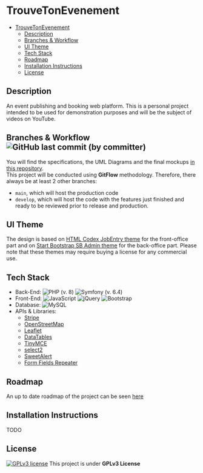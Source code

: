 # TrouveTonEvenement

- [TrouveTonEvenement](#trouvetonevenement)
  - [Description](#description)
  - [Branches \& Workflow ](#branches--workflow-)
  - [UI Theme](#ui-theme)
  - [Tech Stack](#tech-stack)
  - [Roadmap](#roadmap)
  - [Installation Instructions](#installation-instructions)
  - [License](#license)


## Description
An event publishing and booking web platform. This is a personal project intended to be used for demonstration purposes and will be the subject of videos on YouTube.

## Branches & Workflow ![GitHub last commit (by committer)](https://img.shields.io/github/last-commit/DamienVassart/TrouveTonEvenement)
You will find the specifications, the UML Diagrams and the final mockups [in this repository](https://github.com/DamienVassart/tte-preprod).\
This project will be conducted using **GitFlow** methodology. Therefore, there always be at least 2 other branches:
- `main`, which will host the production code
- `develop`, which will host the code with the features just finished and ready to be reviewed prior to release and production.

## UI Theme
The design is based on [HTML Codex JobEntry theme](https://htmlcodex.com/job-portal-website-template/) for the front-office part and on [Start Bootstrap SB Admin theme](https://startbootstrap.com/template/sb-admin) for the back-office part. Please note that these themes may require buying a license for any commercial use.

## Tech Stack
- Back-End: ![PHP](https://img.shields.io/badge/php-%23777BB4.svg?style=for-the-badge&logo=php&logoColor=white) (v. 8) ![Symfony](https://img.shields.io/badge/symfony-%23000000.svg?style=for-the-badge&logo=symfony&logoColor=white) (v. 6.4)
- Front-End: ![JavaScript](https://img.shields.io/badge/javascript-%23323330.svg?style=for-the-badge&logo=javascript&logoColor=%23F7DF1E) ![jQuery](https://img.shields.io/badge/jquery-%230769AD.svg?style=for-the-badge&logo=jquery&logoColor=white) ![Bootstrap](https://img.shields.io/badge/bootstrap-%238511FA.svg?style=for-the-badge&logo=bootstrap&logoColor=white)
- Database: ![MySQL](https://img.shields.io/badge/mysql-%2300f.svg?style=for-the-badge&logo=mysql&logoColor=white)
- APIs & Libraries:
  - [Stripe](https://stripe.com/fr)
  - [OpenStreetMap](https://www.openstreetmap.org/)
  - [Leaflet](https://leafletjs.com/)
  - [DataTables](https://datatables.net/)
  - [TinyMCE](https://www.tiny.cloud/)
  - [select2](https://select2.org/)
  - [SweetAlert](https://sweetalert2.github.io/)
  - [Form Fields Repeater](https://www.jqueryscript.net/form/Form-Fields-Repeater.html)

## Roadmap
An up to date roadmap of the project can be seen [here](https://view.monday.com/1360435266-fc2bcf8205a4fba9938ea7d39d15d930?r=euc1)

## Installation Instructions
TODO

## License
[![GPLv3 license](https://img.shields.io/badge/License-GPLv3-blue.svg)](http://perso.crans.org/besson/LICENSE.html) This project is under **GPLv3 License**